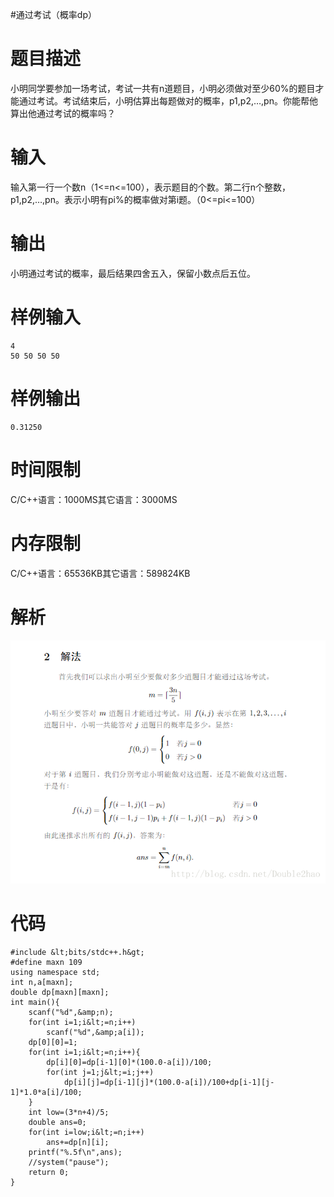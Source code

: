 #通过考试（概率dp）
# 题目描述

小明同学要参加一场考试，考试一共有n道题目，小明必须做对至少60%的题目才能通过考试。考试结束后，小明估算出每题做对的概率，p1,p2,…,pn。你能帮他算出他通过考试的概率吗？

# 输入

输入第一行一个数n（1&lt;=n&lt;=100），表示题目的个数。第二行n个整数，p1,p2,…,pn。表示小明有pi%的概率做对第i题。（0&lt;=pi&lt;=100）

# 输出

小明通过考试的概率，最后结果四舍五入，保留小数点后五位。

# 样例输入

```
4
50 50 50 50
```

# 样例输出

```
0.31250
```

# 时间限制

C/C++语言：1000MS其它语言：3000MS

# 内存限制

C/C++语言：65536KB其它语言：589824KB

# 解析

<img src="https://raw.githubusercontent.com/Double2hao/xujiajia_blog/main/img/16210039239160.png" alt="这里写图片描述" title="">

# 代码

```
#include &lt;bits/stdc++.h&gt;
#define maxn 109
using namespace std;
int n,a[maxn];
double dp[maxn][maxn];
int main(){
    scanf("%d",&amp;n);
    for(int i=1;i&lt;=n;i++)
        scanf("%d",&amp;a[i]);
    dp[0][0]=1;
    for(int i=1;i&lt;=n;i++){
        dp[i][0]=dp[i-1][0]*(100.0-a[i])/100;
        for(int j=1;j&lt;=i;j++)
            dp[i][j]=dp[i-1][j]*(100.0-a[i])/100+dp[i-1][j-1]*1.0*a[i]/100;
    }
    int low=(3*n+4)/5;
    double ans=0;
    for(int i=low;i&lt;=n;i++)
        ans+=dp[n][i];
    printf("%.5f\n",ans);
    //system("pause");
    return 0;
}
```